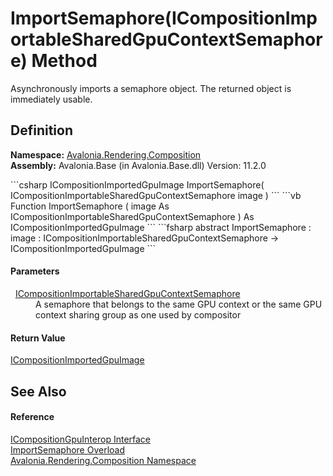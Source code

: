 # ImportSemaphore(ICompositionImportableSharedGpuContextSemaphore) Method


Asynchronously imports a semaphore object. The returned object is immediately usable.



## Definition
**Namespace:** <a href="N_Avalonia_Rendering_Composition">Avalonia.Rendering.Composition</a>  
**Assembly:** Avalonia.Base (in Avalonia.Base.dll) Version: 11.2.0

<Tabs groupId="api-code-preview">
<TabItem value="csharp" label="C#">
```csharp
ICompositionImportedGpuImage ImportSemaphore(
	ICompositionImportableSharedGpuContextSemaphore image
)
```
</TabItem>
<TabItem value="vb" label="VB">
```vb
Function ImportSemaphore ( 
	image As ICompositionImportableSharedGpuContextSemaphore
) As ICompositionImportedGpuImage
```
</TabItem>
<TabItem value="fsharp" label="F#">
```fsharp
abstract ImportSemaphore : 
        image : ICompositionImportableSharedGpuContextSemaphore -> ICompositionImportedGpuImage 
```
</TabItem>
</Tabs>



#### Parameters
<dl><dt>  <a href="T_Avalonia_Rendering_Composition_ICompositionImportableSharedGpuContextSemaphore">ICompositionImportableSharedGpuContextSemaphore</a></dt><dd>A semaphore that belongs to the same GPU context or the same GPU context sharing group as one used by compositor</dd></dl>

#### Return Value
<a href="T_Avalonia_Rendering_Composition_ICompositionImportedGpuImage">ICompositionImportedGpuImage</a>

## See Also


#### Reference
<a href="T_Avalonia_Rendering_Composition_ICompositionGpuInterop">ICompositionGpuInterop Interface</a>  
<a href="Overload_Avalonia_Rendering_Composition_ICompositionGpuInterop_ImportSemaphore">ImportSemaphore Overload</a>  
<a href="N_Avalonia_Rendering_Composition">Avalonia.Rendering.Composition Namespace</a>  
